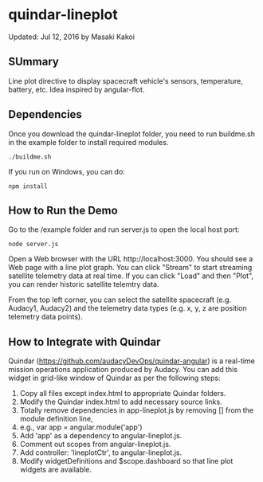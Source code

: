 # quindar-lineplot
Updated: Jul 12, 2016 by Masaki Kakoi

## SUmmary
Line plot directive to display spacecraft vehicle's sensors, temperature, battery, etc.  Idea inspired by angular-flot.

## Dependencies
Once you download the quindar-lineplot folder, you need to run buildme.sh in the example folder to install required modules. 

```
./buildme.sh
```

If you run on Windows, you can do:
```
npm install
```


## How to Run the Demo
Go to the /example folder and run server.js to open the local host port: 

```  
node server.js
```

Open a Web browser with the URL http://localhost:3000. You should see a Web page with a line plot graph.
You can click "Stream" to start streaming satellite telemetry data at real time.
If you can click "Load" and then "Plot", you can render historic satellite telemtry data.

From the top left corner, you can select the satellite spacecraft (e.g. Audacy1, Audacy2) and the telemetry data types (e.g. x, y, z are position telemetry data points).

## How to Integrate with Quindar
Quindar (https://github.com/audacyDevOps/quindar-angular) is a real-time mission operations application produced by Audacy. You can add this widget in grid-like window of Quindar as per the following steps:

1. Copy all files except index.html to appropriate Quindar folders.
1. Modify the Quindar index.html to add necessary source links.
1. Totally remove dependencies in app-lineplot.js by removing [] from the module definition line, 
  1. e.g., var app = angular.module('app')
1. Add 'app' as a dependency to angular-lineplot.js.
1. Comment out scopes from angular-lineplot.js.
1. Add controller: 'lineplotCtr', to angular-lineplot.js.
1. Modify widgetDefinitions and $scope.dashboard so that line plot widgets are available. 
